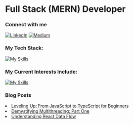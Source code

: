<h1>Full Stack (MERN) Developer</h1>

<h3>Connect with me</h3>
<a href="https://www.linkedin.com/in/wesmith314/" style="display: inline-block;">
    <img src="https://img.shields.io/badge/LinkedIn-0077B5?style=for-the-badge&logo=linkedin&logoColor=white" alt="LinkedIn">
</a>
<a href="https://medium.com/@wesmith314" style="display: inline-block;">
    <img src="https://img.shields.io/badge/Medium-12100E?style=for-the-badge&logo=medium&logoColor=white" alt="Medium">
</a>

<h3>My Tech Stack:</h3>

[![My Skills](https://skillicons.dev/icons?i=ts,react,nodejs,mongodb,aws)](https://skillicons.dev)
<h3>My Current Interests Include:</h3>

[![My Skills](https://skillicons.dev/icons?i=nextjs,jest,python,postgresql)](https://skillicons.dev)


<h3>Blog Posts</h3>
<li><a href="https://medium.com/@wesmith314/a-beginners-guide-to-typescript-supercharge-your-javascript-af5489e52c91">Leveling Up: From JavaScript to TypeScript for Beginners</a></li>
<li><a href="https://medium.com/@wesmith314/demystifying-multithreading-part-one-f85f97de7532">Demystifying Multithreading: Part One</a></li>
<li><a href="https://medium.com/@wesmith314/understanding-react-data-flow-2c18fb17f01e">Understanding React Data Flow</a></li>

<!--
**wesmith3/wesmith3** is a ✨ _special_ ✨ repository because its `README.md` (this file) appears on your GitHub profile.

Here are some ideas to get you started:

- 🔭 I’m currently working on ...
- 🌱 I’m currently learning ...
- 👯 I’m looking to collaborate on ...
- 🤔 I’m looking for help with ...
- 💬 Ask me about ...
- 📫 How to reach me: ...
- 😄 Pronouns: ...
- ⚡ Fun fact: ...
-->
